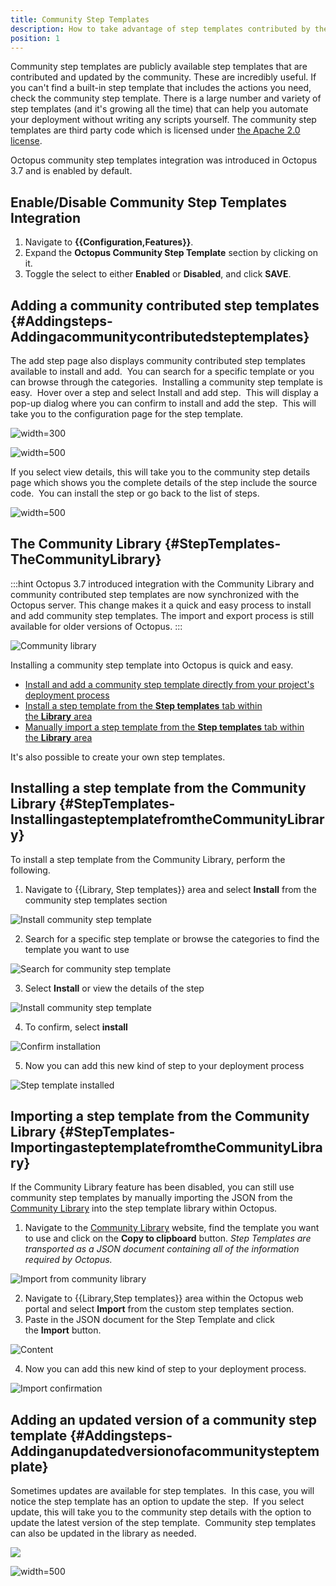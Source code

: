 ```yaml
---
title: Community Step Templates
description: How to take advantage of step templates contributed by the Octopus community
position: 1
---
```


Community step templates are publicly available step templates that are contributed and updated by the community. These are incredibly useful. If you can't find a built-in step template that includes the actions you need, check the community step template. There is a large number and variety of step templates (and it's growing all the time) that can help you automate your deployment without writing any scripts yourself. The community step templates are third party code which is licensed under [the Apache 2.0 license](https://github.com/OctopusDeploy/Library/blob/master/LICENSE.txt).

Octopus community step templates integration was introduced in Octopus 3.7 and is enabled by default.

## Enable/Disable Community Step Templates Integration

1. Navigate to **{{Configuration,Features}}**.
2. Expand the **Octopus Community Step Template** section by clicking on it.
3. Toggle the select to either **Enabled** or **Disabled**, and click **SAVE**.


## Adding a community contributed step templates {#Addingsteps-Addingacommunitycontributedsteptemplates}

The add step page also displays community contributed step templates available to install and add.  You can search for a specific template or you can browse through the categories.  Installing a community step template is easy.  Hover over a step and select Install and add step.  This will display a pop-up dialog where you can confirm to install and add the step.  This will take you to the configuration page for the step template.

![](install-community-step.png "width=300")

![](install-community-step-popup.png "width=500")

If you select view details, this will take you to the community step details page which shows you the complete details of the step include the source code.  You can install the step or go back to the list of steps.

![](install-community-step-details.png "width=500")

## The Community Library {#StepTemplates-TheCommunityLibrary}

<!-- remove
Is there something Octopus doesn't support out-of-the-box? Take a look at the [Community Library](https://library.octopus.com/) which is full of step templates that have been contributed and are maintained by the Octopus community.
-->
:::hint
Octopus 3.7 introduced integration with the Community Library and community contributed step templates are now synchronized with the Octopus server. This change makes it a quick and easy process to install and add community step templates. The import and export process is still available for older versions of Octopus.
:::

![Community library](step-templates-community-library.png "width=500")

Installing a community step template into Octopus is quick and easy.

- [Install and add a community step template directly from your project's deployment process](/docs/deployment-process/steps/index.md#Addingsteps-Addingacommunitycontributedsteptemplates)
- [Install a step template from the **Step templates** tab within the **Library** area](/docs/deployment-process/steps/community-step-templates.md#StepTemplates-InstallingasteptemplatefromtheCommunityLibrary)
- [Manually import a step template from the **Step templates** tab within the **Library** area](/docs/deployment-process/steps/community-step-templates.md#StepTemplates-ImportingasteptemplatefromtheCommunityLibrary)

It's also possible to create your own step templates.

## Installing a step template from the Community Library {#StepTemplates-InstallingasteptemplatefromtheCommunityLibrary}

To install a step template from the Community Library, perform the following.

1. Navigate to {{Library, Step templates}} area and select **Install** from the community step templates section

![Install community step template](step-templates-install.png "width=500")

2. Search for a specific step template or browse the categories to find the template you want to use

![Search for community step template](step-templates-search-community.png "width=500")

3. Select **Install** or view the details of the step

![Install community step template](step-templates-install-community-template.png "width=500")

4. To confirm, select **install**

![Confirm installation](step-templates-confirm-installation.png "width=500")

5. Now you can add this new kind of step to your deployment process

![Step template installed](step-templates-community-template-installed.png "width=500")

## Importing a step template from the Community Library {#StepTemplates-ImportingasteptemplatefromtheCommunityLibrary}

If the Community Library feature has been disabled, you can still use community step templates by manually importing the JSON from the [Community Library](http://library.octopus.com/) into the step template library within Octopus.

1. Navigate to the [Community Library](http://library.octopus.com/) website, find the template you want to use and click on the **Copy to clipboard** button. *Step Templates are transported as a JSON document containing all of the information required by Octopus.*

![Import from community library](step-templates-import-from-community-library.png "width=500")

2. Navigate to {{Library,Step templates}} area within the Octopus web portal and select **Import** from the custom step templates section.
3. Paste in the JSON document for the Step Template and click the **Import** button.

![Content](step-templates-import-content.png "width=500")

4. Now you can add this new kind of step to your deployment process.

![Import confirmation](step-templates--step-template-import-confirmed.png "width=500")


## Adding an updated version of a community step template {#Addingsteps-Addinganupdatedversionofacommunitysteptemplate}

Sometimes updates are available for step templates.  In this case, you will notice the step template has an option to update the step.  If you select update, this will take you to the community step details with the option to update the latest version of the step template.  Community step templates can also be updated in the library as needed.

![](update-community-step.png)

![](update-community-step-details.png "width=500")
